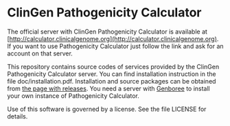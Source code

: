 # ClinGen Pathogenicity Calculator

The official server with ClinGen Pathogenicity Calculator is available at [http://calculator.clinicalgenome.org](http://calculator.clinicalgenome.org). 
If you want to use Pathogenicity Calculator just follow the link and ask for an account on that server.
 
This repository contains source codes of services provided by the ClinGen Pathogenicity Calculator server. 
You can find installation instruction in the file doc/installation.pdf.
Installation and source packages can be obtained from [the page with releases](https://github.com/BRL-BCM/pathogenicity_calculator/releases).
You need a server with [Genboree](https://github.com/BRL-BCM/genboree) to install your own instance of Pathogenicity Calculator.

Use of this software is governed by a license.  See the file LICENSE for details.
